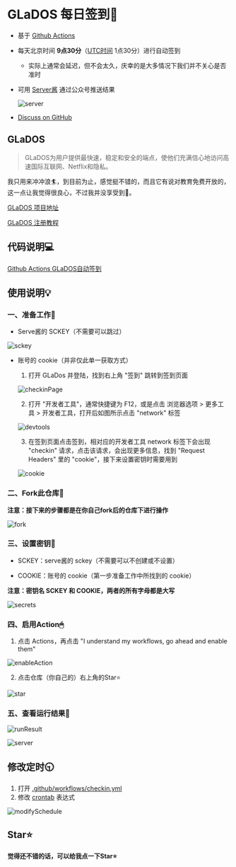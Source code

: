 # GLaDOS 每日签到💮

- 基于 [Github Actions](https://github.com/features/actions)
- 每天北京时间 **9点30分**（[UTC时间](https://datetime360.com/cn/utc-beijing-time/) 1点30分）进行自动签到
    - 实际上通常会延迟，但不会太久，庆幸的是大多情况下我们并不关心是否准时
- 可用 [Server酱](https://sc.ftqq.com/) 通过公众号推送结果
  
  ![server](imgs/server.jpg)

- [Discuss on GitHub](https://github.com/DullSword/GLaDOS-CheckIn/discussions)

## GLaDOS

>GLaDOS为用户提供最快速，稳定和安全的端点，使他们充满信心地访问高速国际互联网、Netflix和隐私。

我只用来冲冲浪🏄，到目前为止，感觉挺不错的，而且它有说对教育免费开放的，这一点让我觉得很良心，不过我并没享受到🍋。

[GLaDOS 项目地址](https://github.com/glados-network/GLaDOS)

[GLaDOS 注册教程](https://dullsword.github.io/2020/11/26/GLaDOS-%E6%B3%A8%E5%86%8C%E6%95%99%E7%A8%8B/)

## 代码说明💻

[Github Actions GLaDOS自动签到](https://dullsword.github.io/2020/11/20/Github-Actions-GLaDOS%E8%87%AA%E5%8A%A8%E7%AD%BE%E5%88%B0/)

## 使用说明💡

### 一、准备工作📝

- Serve酱的 SCKEY（不需要可以跳过）

![sckey](imgs/sckey.png)

- 账号的 cookie（并非仅此单一获取方式）
    1. 打开 GLaDos 并登陆，找到右上角 "签到" 跳转到签到页面
    
    ![checkinPage](imgs/checkinPage.png)
    
    2. 打开 "开发者工具"，通常快捷键为 F12，或是点击 浏览器选项 > 更多工具 > 开发者工具，打开后如图所示点击 "network" 标签
   
    ![devtools](imgs/devtools.png)
    
    3. 在签到页面点击签到，相对应的开发者工具 network 标签下会出现 "checkin" 请求，点击该请求，会出现更多信息，找到 "Request Headers" 里的 "cookie"，接下来设置密钥时需要用到
    
    ![cookie](imgs/cookie.png)

### 二、Fork此仓库🍴

**注意：接下来的步骤都是在你自己fork后的仓库下进行操作**

![fork](imgs/fork.jpg)

### 三、设置密钥🔑

- SCKEY：serve酱的 sckey（不需要可以不创建或不设置）

- COOKIE：账号的 cookie（第一步准备工作中所找到的 cookie）

**注意：密钥名 SCKEY 和 COOKIE，两者的所有字母都是大写**

![secrets](imgs/secrets.png)

### 四、启用Action🖱

1. 点击 Actions，再点击 "I understand my workflows, go ahead and enable them"

![enableAction](imgs/enableAction.png)

2. 点击仓库（你自己的）右上角的Star⭐

![star](imgs/star.jpg)

### 五、查看运行结果🔎

![runResult](imgs/runResult.png)

![server](imgs/server.jpg)

## 修改定时🕤

1. 打开 [.github/workflows/checkin.yml](https://github.com/DullSword/GLaDOS-CheckIn/blob/main/.github/workflows/checkin.yml)
2. 修改 [crontab](https://zh.wikipedia.org/wiki/Cron) 表达式

![modifySchedule](imgs/modifySchedule.png)


## Star⭐

**觉得还不错的话，可以给我点一下Star⭐**

